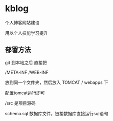 # kblog

个人博客网站建设

用以个人技能学习提升

## 部署方法

git 到本地之后 直接把

/META-INF
/WEB-INF

放到同一个文件夹，然后放入 TOMCAT / webapps 下

配置tomcat运行即可

/src 是项目源码

schema.sql 数据库文件，链接数据库直接运行sql语句

